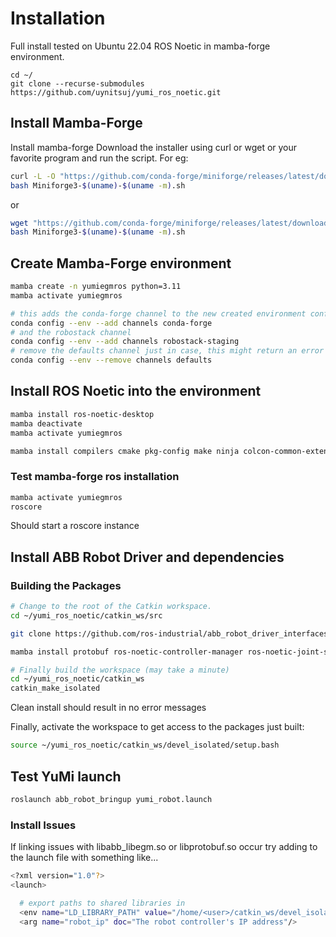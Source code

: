 # Installation
Full install tested on Ubuntu 22.04 ROS Noetic in mamba-forge environment.

```
cd ~/
git clone --recurse-submodules https://github.com/uynitsuj/yumi_ros_noetic.git
```

## Install Mamba-Forge
Install mamba-forge
Download the installer using curl or wget or your favorite program and run the script.
For eg:
```bash
curl -L -O "https://github.com/conda-forge/miniforge/releases/latest/download/Miniforge3-$(uname)-$(uname -m).sh"
bash Miniforge3-$(uname)-$(uname -m).sh
```
or
```bash
wget "https://github.com/conda-forge/miniforge/releases/latest/download/Miniforge3-$(uname)-$(uname -m).sh"
bash Miniforge3-$(uname)-$(uname -m).sh
```

## Create Mamba-Forge environment
```bash
mamba create -n yumiegmros python=3.11
mamba activate yumiegmros
```

```bash
# this adds the conda-forge channel to the new created environment configuration 
conda config --env --add channels conda-forge
# and the robostack channel
conda config --env --add channels robostack-staging
# remove the defaults channel just in case, this might return an error if it is not in the list which is ok
conda config --env --remove channels defaults
```
## Install ROS Noetic into the environment
```bash
mamba install ros-noetic-desktop
mamba deactivate
mamba activate yumiegmros

mamba install compilers cmake pkg-config make ninja colcon-common-extensions catkin_tools rosdep
```

### Test mamba-forge ros installation
```bash
mamba activate yumiegmros
roscore
```
Should start a roscore instance

## Install ABB Robot Driver and dependencies

### Building the Packages

```bash
# Change to the root of the Catkin workspace.
cd ~/yumi_ros_noetic/catkin_ws/src

git clone https://github.com/ros-industrial/abb_robot_driver_interfaces.git

mamba install protobuf ros-noetic-controller-manager ros-noetic-joint-state-controller ros-noetic-velocity-controllers ros-noetic-controller-manager-msgs ros-noetic-hardware-interface ros-noetic-joint-limits-interface ros-noetic-controller-interface ros-noetic-realtime-tools

# Finally build the workspace (may take a minute)
cd ~/yumi_ros_noetic/catkin_ws
catkin_make_isolated
```
Clean install should result in no error messages

Finally, activate the workspace to get access to the packages just built:
```bash
source ~/yumi_ros_noetic/catkin_ws/devel_isolated/setup.bash
```

## Test YuMi launch
```bash
roslaunch abb_robot_bringup yumi_robot.launch
```

### Install Issues
If linking issues with libabb_libegm.so or libprotobuf.so occur try adding to the launch file with something like...
```bash
<?xml version="1.0"?>
<launch>

  # export paths to shared libraries in 
  <env name="LD_LIBRARY_PATH" value="/home/<user>/catkin_ws/devel_isolated/abb_libegm/lib:/home/<user>/miniforge3/envs/yumiegmros/lib:${LD_LIBRARY_PATH}" />
  <arg name="robot_ip" doc="The robot controller's IP address"/>
```

